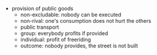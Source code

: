 - provision of public goods
	- non-excludable: nobody can be executed
	- non-rival: one's consumption does not hurt the others
	- public transport
	- group: everybody profits if provided
	- individual: profit of freeriding
	- outcome: nobody provides, the street is not built